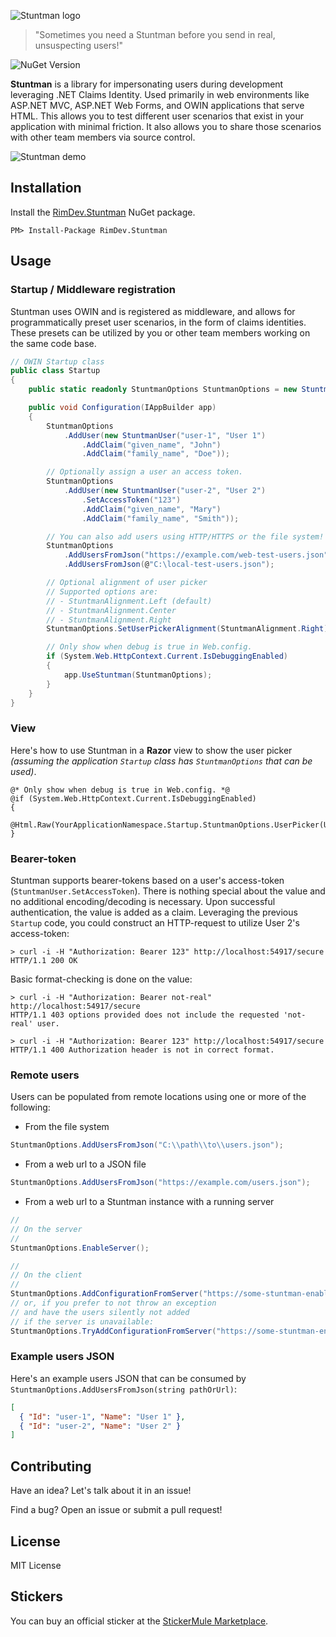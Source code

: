 ![Stuntman logo](https://raw.githubusercontent.com/ritterim/stuntman/gh-pages/images/stuntman-logo.png)

> "Sometimes you need a Stuntman before you send in real, unsuspecting users!"

![NuGet Version](https://img.shields.io/nuget/v/RimDev.Stuntman.svg)

**Stuntman** is a library for impersonating users during development leveraging .NET Claims Identity. Used primarily in web environments like ASP.NET MVC, ASP.NET Web Forms, and OWIN applications that serve HTML. This allows you to test different user scenarios that exist in your application with minimal friction. It also allows you to share those scenarios with other team members via source control.

![Stuntman demo](https://cloud.githubusercontent.com/assets/1012917/10737939/5154bbdc-7beb-11e5-87dd-979c4e8cb3c0.gif)

## Installation

Install the [RimDev.Stuntman](https://www.nuget.org/packages/RimDev.Stuntman/) NuGet package.

```
PM> Install-Package RimDev.Stuntman
```

## Usage

### Startup / Middleware registration

Stuntman uses OWIN and is registered as middleware, and allows for programmatically preset user scenarios, in the form of claims identities. These presets can be utilized by you or other team members working on the same code base.

```csharp
// OWIN Startup class
public class Startup
{
    public static readonly StuntmanOptions StuntmanOptions = new StuntmanOptions();

    public void Configuration(IAppBuilder app)
    {
        StuntmanOptions
            .AddUser(new StuntmanUser("user-1", "User 1")
                .AddClaim("given_name", "John")
                .AddClaim("family_name", "Doe"));

        // Optionally assign a user an access token.
        StuntmanOptions
            .AddUser(new StuntmanUser("user-2", "User 2")
                .SetAccessToken("123")
                .AddClaim("given_name", "Mary")
                .AddClaim("family_name", "Smith"));

        // You can also add users using HTTP/HTTPS or the file system!
        StuntmanOptions
            .AddUsersFromJson("https://example.com/web-test-users.json")
            .AddUsersFromJson(@"C:\local-test-users.json");

        // Optional alignment of user picker
        // Supported options are:
        // - StuntmanAlignment.Left (default)
        // - StuntmanAlignment.Center
        // - StuntmanAlignment.Right
        StuntmanOptions.SetUserPickerAlignment(StuntmanAlignment.Right);

        // Only show when debug is true in Web.config.
        if (System.Web.HttpContext.Current.IsDebuggingEnabled)
        {
            app.UseStuntman(StuntmanOptions);
        }
    }
}
```

### View

Here's how to use Stuntman in a **Razor** view to show the user picker *(assuming the application `Startup` class has `StuntmanOptions` that can be used)*.

```
@* Only show when debug is true in Web.config. *@
@if (System.Web.HttpContext.Current.IsDebuggingEnabled)
{
    @Html.Raw(YourApplicationNamespace.Startup.StuntmanOptions.UserPicker(User));
}
```

### Bearer-token

Stuntman supports bearer-tokens based on a user's access-token (`StuntmanUser.SetAccessToken`). There is nothing special about the value and no additional encoding/decoding is necessary. Upon successful authentication, the value is added as a claim. Leveraging the previous `Startup` code, you could construct an HTTP-request to utilize User 2's access-token:

```shell
> curl -i -H "Authorization: Bearer 123" http://localhost:54917/secure
HTTP/1.1 200 OK
```

Basic format-checking is done on the value:

```shell
> curl -i -H "Authorization: Bearer not-real" http://localhost:54917/secure
HTTP/1.1 403 options provided does not include the requested 'not-real' user.
```

```shell
> curl -i -H "Authorization: Bearer 123" http://localhost:54917/secure
HTTP/1.1 400 Authorization header is not in correct format.
```

### Remote users

Users can be populated from remote locations using one or more of the following:

- From the file system

```csharp
StuntmanOptions.AddUsersFromJson("C:\\path\\to\\users.json");
```
- From a web url to a JSON file

```csharp
StuntmanOptions.AddUsersFromJson("https://example.com/users.json");
```
- From a web url to a Stuntman instance with a running server

```csharp
//
// On the server
//
StuntmanOptions.EnableServer();

//
// On the client
//
StuntmanOptions.AddConfigurationFromServer("https://some-stuntman-enabled-app.example.com/");
// or, if you prefer to not throw an exception
// and have the users silently not added
// if the server is unavailable:
StuntmanOptions.TryAddConfigurationFromServer("https://some-stuntman-enabled-app.example.com/");
```

### Example users JSON

Here's an example users JSON that can be consumed by `StuntmanOptions.AddUsersFromJson(string pathOrUrl)`:

```json
[
  { "Id": "user-1", "Name": "User 1" },
  { "Id": "user-2", "Name": "User 2" }
]
```

## Contributing

Have an idea? Let's talk about it in an issue!

Find a bug? Open an issue or submit a pull request!

## License

MIT License

## Stickers

You can buy an official sticker at the [StickerMule Marketplace](https://www.stickermule.com/marketplace/9330-stuntman).
